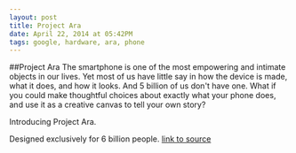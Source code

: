```yaml
---
layout: post
title: Project Ara
date: April 22, 2014 at 05:42PM
tags: google, hardware, ara, phone
---
```

##Project Ara
The smartphone is one of the most empowering and intimate objects in our lives. Yet most of us have little say in how the device is made, what it does, and how it looks. And 5 billion of us don't have one. What if you could make thoughtful choices about exactly what your phone does, and use it as a creative canvas to tell your own story?  

Introducing Project Ara.

Designed exclusively for 6 billion people.
[link to source](http://ift.tt/1puCEzb) 
